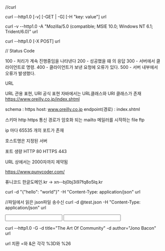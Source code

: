 
//curl

curl --http1.0 [-v] [-GET | -G] [-H "key: value"] url  


curl -v --http1.0 -A "Mozilla/5.0 (compatible; MSIE 10.0; Windows NT 6.1; Trident/6.0)" url

curl --http1.0 [-X POST] url


// Status Code

100 - 처리가 계속 진행중임을 나타낸다
200 - 성공했을 떄 의 응답
300 - 서버에서 클라이언트로 명령. 
400 - 클라이언트가 보낸 요청에 오류가 있다.
500 - 서버 내부에서 오류가 발생했다.

URL

URL 관용 표현, URI 공식 표현
자바에서는 URL클래스와 URI 클래스가 존재
https://www.oreilly.co.jp/index.shtml

schema : https
host: www.oreilly.co.jp
endpoint(경로) : index.shtml

스키마
http
https 통신 경로가 암호화 되는
mailto 메일러를 시작하는
file
ftp

ip 마다
65535 개의 포트가 존재

호스트명은 지정된 서버

포트 생량
HTTP 80
HTTPS 443

URL 상에서는 2000자까지 제약됨

https://www.punycoder.com/

퓨니코드 한글도메인.kr -> xn--bj0bj3i97fq8o5lq.kr

curl -d "{\"hello\": \"world\"}" -H "Content-Type: application/json" url


//파일에서 읽은 json파일 송수신
curl -d @test.json -H "Content-Type: application/json" url


<form method = "POST">
    <input name = "title">
    <input name = "author">
</form>

curl --http1.0 -G -d title="The Art Of Community" -d author="Jono Bacon" url

url 치환 =와 &은 각각 %3D와 %26









































